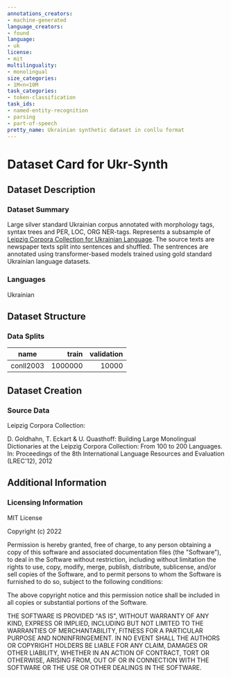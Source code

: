 ```yaml
---
annotations_creators:
- machine-generated
language_creators:
- found
language:
- uk
license:
- mit
multilinguality:
- monolingual
size_categories:
- 1M<n<10M
task_categories:
- token-classification
task_ids:
- named-entity-recognition
- parsing
- part-of-speech
pretty_name: Ukrainian synthetic dataset in conllu format
---
```

# Dataset Card for Ukr-Synth

## Dataset Description

### Dataset Summary

Large silver standard Ukrainian corpus annotated with morphology tags, syntax trees and PER, LOC, ORG NER-tags.
Represents a subsample of [Leipzig Corpora Collection for Ukrainian Language](https://wortschatz.uni-leipzig.de/en/download/Ukrainian). The source texts are newspaper texts split into sentences and shuffled. The sentrences are annotated using transformer-based models trained using gold standard Ukrainian language datasets.

### Languages

Ukrainian

## Dataset Structure

### Data Splits

|  name   |train  |validation|
|---------|-------:|---------:|
|conll2003|1000000|      10000|

## Dataset Creation

### Source Data

Leipzig Corpora Collection:

D. Goldhahn, T. Eckart & U. Quasthoff: Building Large Monolingual Dictionaries at the Leipzig Corpora Collection: From 100 to 200 Languages.
In: Proceedings of the 8th International Language Resources and Evaluation (LREC'12), 2012

## Additional Information

### Licensing Information

MIT License

Copyright (c) 2022

Permission is hereby granted, free of charge, to any person obtaining a copy
of this software and associated documentation files (the "Software"), to deal
in the Software without restriction, including without limitation the rights
to use, copy, modify, merge, publish, distribute, sublicense, and/or sell
copies of the Software, and to permit persons to whom the Software is
furnished to do so, subject to the following conditions:

The above copyright notice and this permission notice shall be included in all
copies or substantial portions of the Software.

THE SOFTWARE IS PROVIDED "AS IS", WITHOUT WARRANTY OF ANY KIND, EXPRESS OR
IMPLIED, INCLUDING BUT NOT LIMITED TO THE WARRANTIES OF MERCHANTABILITY,
FITNESS FOR A PARTICULAR PURPOSE AND NONINFRINGEMENT. IN NO EVENT SHALL THE
AUTHORS OR COPYRIGHT HOLDERS BE LIABLE FOR ANY CLAIM, DAMAGES OR OTHER
LIABILITY, WHETHER IN AN ACTION OF CONTRACT, TORT OR OTHERWISE, ARISING FROM,
OUT OF OR IN CONNECTION WITH THE SOFTWARE OR THE USE OR OTHER DEALINGS IN THE
SOFTWARE.
